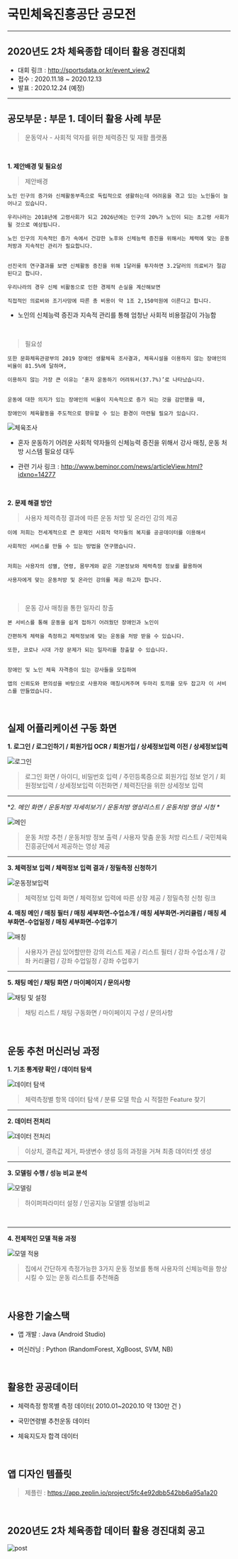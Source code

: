 # 국민체육진흥공단 공모전

---

## 2020년도 2차 체육종합 데이터 활용 경진대회

- 대회 링크 : http://sportsdata.or.kr/event_view2
- 접수 : 2020.11.18 ~ 2020.12.13
- 발표 : 2020.12.24 (예정)

---

## 공모부문 : 부문 1. 데이터 활용 사례 부문

> 운동약사 - 사회적 약자를 위한 체력증진 및 재활 플랫폼

<br/>

**1. 제안배경 및 필요성**

> 제안배경

```
노인 인구의 증가와 신체활동부족으로 독립적으로 생활하는데 어려움을 겪고 있는 노인들이 늘어나고 있습니다.

우리나라는 2018년에 고령사회가 되고 2026년에는 인구의 20%가 노인이 되는 초고령 사회가 될 것으로 예상됩니다.

노인 인구의 지속적인 증가 속에서 건강한 노후와 신체능력 증진을 위해서는 체력에 맞는 운동 처방과 지속적인 관리가 필요합니다.


선진국의 연구결과를 보면 신체활동 증진을 위해 1달러를 투자하면 3.2달러의 의료비가 절감된다고 합니다.

우리나라의 경우 신체 비활동으로 인한 경제적 손실을 계산해보면

직접적인 의료비와 조기사망에 따른 총 비용이 약 1조 2,150억원에 이른다고 합니다.
```

- 노인의 신체능력 증진과 지속적 관리를 통해 엄청난 사회적 비용절감이 가능함

<br/>

> 필요성

```
또한 문화체육관광부의 2019 장애인 생활체육 조사결과, 체육시설을 이용하지 않는 장애인의 비율이 81.5%에 달하며,

이용하지 않는 가장 큰 이유는 ‘혼자 운동하기 어려워서(37.7%)’로 나타났습니다.


운동에 대한 의지가 있는 장애인의 비율이 지속적으로 증가 되는 것을 감안했을 때,

장애인이 체육활동을 주도적으로 향유할 수 있는 환경이 마련될 필요가 있습니다.
```

![체육조사](https://user-images.githubusercontent.com/36183001/102854742-80038780-4466-11eb-903d-a9b9b9e3f70c.PNG)


- 혼자 운동하기 어려운 사회적 약자들의 신체능력 증진을 위해서 강사 매칭, 운동 처방 시스템 필요성 대두


- 관련 기사 링크 : http://www.beminor.com/news/articleView.html?idxno=14277

<br/>

**2. 문제 해결 방안**


> 사용자 체력측정 결과에 따른 운동 처방 및 온라인 강의 제공

```
이에 저희는 전세계적으로 큰 문제인 사회적 약자들의 복지를 공공데이터를 이용해서

사회적인 서비스를 만들 수 있는 방법을 연구했습니다.


저희는 사용자의 성별, 연령, 몸무게와 같은 기본정보와 체력측정 정보를 활용하여

사용자에게 맞는 운동처방 및 온라인 강의를 제공 하고자 합니다.
```

<br/>

> 운동 강사 매칭을 통한 일자리 창출

```
본 서비스를 통해 운동을 쉽게 접하기 어려웠던 장애인과 노인이

간편하게 체력을 측정하고 체력정보에 맞는 운동을 처방 받을 수 있습니다.

또한, 코로나 시대 가장 문제가 되는 일자리를 창출할 수 있습니다.


장애인 및 노인 체육 자격증이 있는 강사들을 모집하여

앱의 신뢰도와 편의성을 바탕으로 사용자와 매칭시켜주며 두마리 토끼를 모두 잡고자 이 서비스를 만들었습니다.
```

<br/>

## 실제 어플리케이션 구동 화면

**1. 로그인 / 로그인하기 / 회원가입 OCR / 회원가입 / 상세정보입력 이전 / 상세정보입력**

![로그인](https://user-images.githubusercontent.com/36183001/102857811-72e99700-446c-11eb-8c16-c79187120fe6.png)

> 로그인 화면 / 아이디, 비밀번호 입력 / 주민등록증으로 회원가입 정보 얻기 / 회원정보입력 / 상세정보입력 이전화면 / 체력진단을 위한 상세정보 입력

---

**2. 메인 화면 / 운동처방 자세히보기 / 운동처방 영상리스트 / 운동처방 영상 시청 \**

![메인](https://user-images.githubusercontent.com/36183001/102857812-72e99700-446c-11eb-8fc4-77015d5bb9ef.png)

> 운동 처방 추천 / 운동처방 정보 출력 / 사용자 맞춤 운동 처방 리스트 / 국민체육진흥공단에서 제공하는 영상 제공

---

**3. 체력정보 입력 / 체력정보 입력 결과 / 정밀측정 신청하기**

![운동정보입력](https://user-images.githubusercontent.com/36183001/102857805-70873d00-446c-11eb-97de-74508a1a5340.png)

> 체력정보 입력 화면 / 체력정보 입력에 따른 상장 제공 / 정밀측정 신청 링크

**4. 매칭 메인 / 매칭 필터 / 매칭 세부화면-수업소개 / 매칭 세부화면-커리큘럼 / 매칭 세부화면-수업일정 / 매칭 세부화면-수업후기**

![매칭](https://user-images.githubusercontent.com/36183001/102857807-72510080-446c-11eb-911f-3e9c5f4f8aab.png)

> 사용자가 관심 있어할만한 강의 리스트 제공 / 리스트 필터 / 강좌 수업소개 / 강좌 커리큘럼 / 강좌 수업일정 / 강좌 수업후기

---

**5. 채팅 메인 / 채팅 화면 / 마이페이지 / 문의사항**

![채팅 및 설정](https://user-images.githubusercontent.com/36183001/102857810-72510080-446c-11eb-914b-c865390449d0.png)

> 채팅 리스트 / 채팅 구동화면 / 마이페이지 구성 / 문의사항 

<br/>


## 운동 추천 머신러닝 과정

**1. 기초 통계량 확인 / 데이터 탐색**

![데이터 탐색](https://user-images.githubusercontent.com/36183001/102855876-cfe34e00-4468-11eb-8166-72f77caa4cce.png)

> 체력측정별 항목 데이터 탐색 / 분류 모델 학습 시 적절한 Feature 찾기

---

**2. 데이터 전처리**

![데이터 전처리](https://user-images.githubusercontent.com/36183001/102855878-d1147b00-4468-11eb-9cc7-7e9b192ba191.png)

> 이상치, 결측값 제거, 파생변수 생성 등의 과정을 거쳐 최종 데이터셋 생성


---

**3. 모델링 수행 / 성능 비교 분석**

![모델링](https://user-images.githubusercontent.com/36183001/102855879-d1ad1180-4468-11eb-8fca-b27789008283.png)

> 하이퍼파라미터 설정 / 인공지능 모델별 성능비교

<br/>

---

**4. 전체적인 모델 적용 과정**

![모델 적용](https://user-images.githubusercontent.com/36183001/102855685-724f0180-4468-11eb-97e1-faa5e1a0bd3e.PNG)

> 집에서 간단하게 측정가능한 3가지 운동 정보를 통해 사용자의 신체능력을 향상시킬 수 있는 운동 리스트를 추천해줌

<br/>


## 사용한 기술스택

- 앱 개발 : Java (Android Studio)

- 머신러닝 : Python (RandomForest, XgBoost, SVM, NB)

<br/>


## 활용한 공공데이터

- 체력측정 항목별 측정 데이터( 2010.01~2020.10 약 130만 건 )

- 국민연령별 추천운동 데이터

- 체육지도자 합격 데이터

<br/>


## 앱 디자인 템플릿

> 제플린 : https://app.zeplin.io/project/5fc4e92dbb542bb6a95a1a20

<br/>


## 2020년도 2차 체육종합 데이터 활용 경진대회 공고

![post](https://user-images.githubusercontent.com/48685242/102717123-96ed9100-4323-11eb-9093-205fc63de525.jpg)


